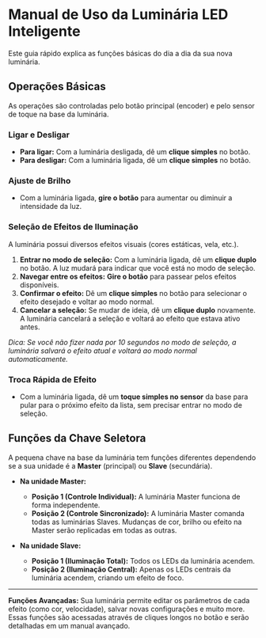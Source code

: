 # Manual de Uso da Luminária LED Inteligente

Este guia rápido explica as funções básicas do dia a dia da sua nova luminária.

## Operações Básicas

As operações são controladas pelo botão principal (encoder) e pelo sensor de toque na base da luminária.

### Ligar e Desligar

*   **Para ligar:** Com a luminária desligada, dê um **clique simples** no botão.
*   **Para desligar:** Com a luminária ligada, dê um **clique simples** no botão.

### Ajuste de Brilho

*   Com a luminária ligada, **gire o botão** para aumentar ou diminuir a intensidade da luz.

### Seleção de Efeitos de Iluminação

A luminária possui diversos efeitos visuais (cores estáticas, vela, etc.).

1.  **Entrar no modo de seleção:** Com a luminária ligada, dê um **clique duplo** no botão. A luz mudará para indicar que você está no modo de seleção.
2.  **Navegar entre os efeitos:** **Gire o botão** para passear pelos efeitos disponíveis.
3.  **Confirmar o efeito:** Dê um **clique simples** no botão para selecionar o efeito desejado e voltar ao modo normal.
4.  **Cancelar a seleção:** Se mudar de ideia, dê um **clique duplo** novamente. A luminária cancelará a seleção e voltará ao efeito que estava ativo antes.

*Dica: Se você não fizer nada por 10 segundos no modo de seleção, a luminária salvará o efeito atual e voltará ao modo normal automaticamente.*

### Troca Rápida de Efeito

*   Com a luminária ligada, dê um **toque simples no sensor** da base para pular para o próximo efeito da lista, sem precisar entrar no modo de seleção.

## Funções da Chave Seletora

A pequena chave na base da luminária tem funções diferentes dependendo se a sua unidade é a **Master** (principal) ou **Slave** (secundária).

*   **Na unidade Master:**
    *   **Posição 1 (Controle Individual):** A luminária Master funciona de forma independente.
    *   **Posição 2 (Controle Sincronizado):** A luminária Master comanda todas as luminárias Slaves. Mudanças de cor, brilho ou efeito na Master serão replicadas em todas as outras.

*   **Na unidade Slave:**
    *   **Posição 1 (Iluminação Total):** Todos os LEDs da luminária acendem.
    *   **Posição 2 (Iluminação Central):** Apenas os LEDs centrais da luminária acendem, criando um efeito de foco.

---

**Funções Avançadas:** Sua luminária permite editar os parâmetros de cada efeito (como cor, velocidade), salvar novas configurações e muito more. Essas funções são acessadas através de cliques longos no botão e serão detalhadas em um manual avançado.

